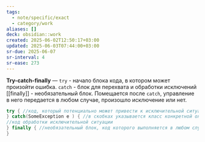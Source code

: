 ```yaml
---
tags:
  - note/specific/exact
  - category/work
aliases: []
deck: obsidian::work
created: 2025-06-02T12:50:17+03:00
updated: 2025-06-03T07:44:00+03:00
sr-due: 2025-06-07
sr-interval: 4
sr-ease: 273
---
```


**Try-catch-finally**
—
`try` - начало блока кода, в котором может произойти ошибка.
`catch` - блок для перехвата и обработки исключений
[[finally]] - необязательный блок. Помещается после `catch`, управление в него передается в любом случае, произошло исключение или нет.

```java
try { //код, который потенциально может привести к исключительной ситуации
} catch(SomeException e ) { //в скобках указывается класс конкретной ожидаемой ошибки
//код обработки исключительной ситуации
} finally { //необязательный блок, код которого выполняется в любом случае
}

```
